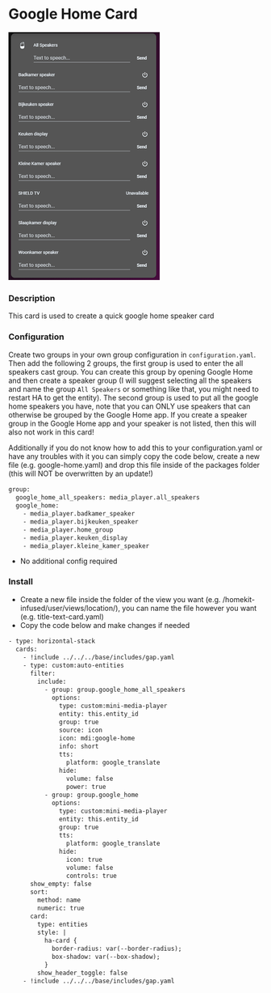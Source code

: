 # Google Home Card
![Homekit Infused](../images/google-home-card.png)

### Description
This card is used to create a quick google home speaker card

### Configuration
Create two groups in your own group configuration in `configuration.yaml`. Then add the following 2 groups, the first group is used to enter the all speakers cast group. You can create this group by opening Google Home and then create a speaker group (I will suggest selecting all the speakers and name the group `All Speakers` or something like that, you might need to restart HA to get the entity). The second group is used to put all the google home speakers you have, note that you can ONLY use speakers that can otherwise be grouped by the Google Home app. If you create a speaker group in the Google Home app and your speaker is not listed, then this will also not work in this card!

Additionally if you do not know how to add this to your configuration.yaml or have any troubles with it you can simply copy the code below, create a new file (e.g. google-home.yaml) and drop this file inside of the packages folder (this will NOT be overwritten by an update!)
```
group:
  google_home_all_speakers: media_player.all_speakers
  google_home:
    - media_player.badkamer_speaker
    - media_player.bijkeuken_speaker
    - media_player.home_group
    - media_player.keuken_display
    - media_player.kleine_kamer_speaker
```
- No additional config required

### Install
- Create a new file inside the folder of the view you want (e.g. /homekit-infused/user/views/location/), you can name the file however you want (e.g. title-text-card.yaml)
- Copy the code below and make changes if needed

```
- type: horizontal-stack
  cards:
    - !include ../../../base/includes/gap.yaml
    - type: custom:auto-entities
      filter:
        include:
          - group: group.google_home_all_speakers
            options:
              type: custom:mini-media-player
              entity: this.entity_id
              group: true
              source: icon
              icon: mdi:google-home
              info: short
              tts:
                platform: google_translate
              hide:
                volume: false
                power: true
          - group: group.google_home
            options:
              type: custom:mini-media-player
              entity: this.entity_id
              group: true
              tts:
                platform: google_translate
              hide:
                icon: true
                volume: false
                controls: true
      show_empty: false
      sort:
        method: name
        numeric: true
      card:
        type: entities
        style: |
          ha-card {
            border-radius: var(--border-radius);
            box-shadow: var(--box-shadow);
          }
        show_header_toggle: false
    - !include ../../../base/includes/gap.yaml
```
